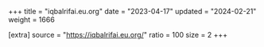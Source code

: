 +++
title = "iqbalrifai.eu.org"
date = "2023-04-17"
updated = "2024-02-21"
weight = 1666

[extra]
source = "https://iqbalrifai.eu.org/"
ratio = 100
size = 2
+++
